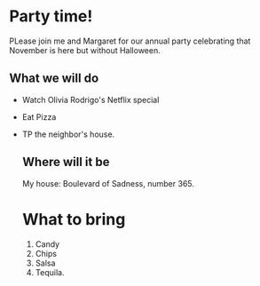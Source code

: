 # Party time!

PLease join me and Margaret for our annual party celebrating that November is here but without Halloween. 

## What we will do

- Watch Olivia Rodrigo's Netflix special
- Eat Pizza
- TP the neighbor's house.

  ## Where will it be

  My house: Boulevard of Sadness, number 365.

  # What to bring

  1. Candy
  2. Chips
  3. Salsa
  4. Tequila.
